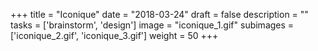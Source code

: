 +++
title = "Iconique"
date = "2018-03-24"
draft = false
description = ""
tasks = ['brainstorm', 'design']
image = "iconique_1.gif"
subimages = ['iconique_2.gif', 'iconique_3.gif']
weight = 50
+++
